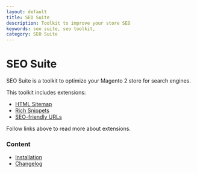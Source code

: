 ```yaml
---
layout: default
title: SEO Suite
description: Toolkit to improve your store SEO
keywords: seo suite, seo toolkit,
category: SEO Suite
---
```


# SEO Suite

SEO Suite is a toolkit to optimize your Magento 2 store for search engines.

This toolkit includes extensions:

 -  [HTML Sitemap](../seo-html-sitemap)
 -  [Rich Snippets](../richsnippets)
 -  [SEO-friendly URLs](../seo-urls)

Follow links above to read more about extensions.

### Content

 -  [Installation](installation/)
 -  [Changelog](changelog/)